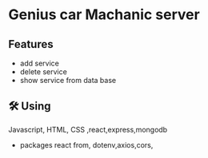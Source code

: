 
# Genius car Machanic server 





## Features

- add service 
- delete service
- show service from data base


  
## 🛠 Using
Javascript, HTML, CSS ,react,express,mongodb
- packages
react from, dotenv,axios,cors,
